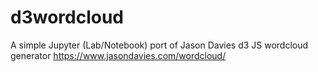 # d3wordcloud
A simple Jupyter (Lab/Notebook) port of Jason Davies d3 JS wordcloud generator https://www.jasondavies.com/wordcloud/
